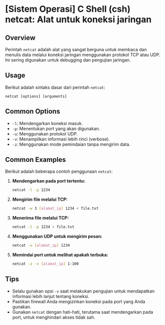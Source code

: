 # [Sistem Operasi] C Shell (csh) netcat: Alat untuk koneksi jaringan

## Overview
Perintah `netcat` adalah alat yang sangat berguna untuk membaca dan menulis data melalui koneksi jaringan menggunakan protokol TCP atau UDP. Ini sering digunakan untuk debugging dan pengujian jaringan.

## Usage
Berikut adalah sintaks dasar dari perintah `netcat`:

```
netcat [options] [arguments]
```

## Common Options
- `-l`: Mendengarkan koneksi masuk.
- `-p`: Menentukan port yang akan digunakan.
- `-u`: Menggunakan protokol UDP.
- `-v`: Menampilkan informasi lebih rinci (verbose).
- `-z`: Menggunakan mode pemindaian tanpa mengirim data.

## Common Examples
Berikut adalah beberapa contoh penggunaan `netcat`:

1. **Mendengarkan pada port tertentu:**
   ```bash
   netcat -l -p 1234
   ```

2. **Mengirim file melalui TCP:**
   ```bash
   netcat -w 3 [alamat_ip] 1234 < file.txt
   ```

3. **Menerima file melalui TCP:**
   ```bash
   netcat -l -p 1234 > file.txt
   ```

4. **Menggunakan UDP untuk mengirim pesan:**
   ```bash
   netcat -u [alamat_ip] 1234
   ```

5. **Memindai port untuk melihat apakah terbuka:**
   ```bash
   netcat -z -v [alamat_ip] 1-100
   ```

## Tips
- Selalu gunakan opsi `-v` saat melakukan pengujian untuk mendapatkan informasi lebih lanjut tentang koneksi.
- Pastikan firewall Anda mengizinkan koneksi pada port yang Anda gunakan.
- Gunakan `netcat` dengan hati-hati, terutama saat mendengarkan pada port, untuk menghindari akses tidak sah.